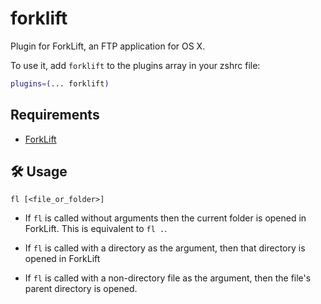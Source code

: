 # forklift

Plugin for ForkLift, an FTP application for OS X.

To use it, add `forklift` to the plugins array in your zshrc file:

```zsh
plugins=(... forklift)
```

## Requirements

-   [ForkLift](https://binarynights.com/)

## 🛠️ Usage

`fl [<file_or_folder>]`

-   If `fl` is called without arguments then the current folder is opened in
    ForkLift. This is equivalent to `fl .`.

-   If `fl` is called with a directory as the argument, then that directory is
    opened in ForkLift

-   If `fl` is called with a non-directory file as the argument, then the file's
    parent directory is opened.
